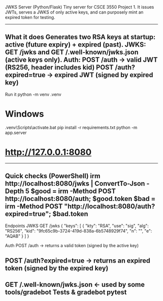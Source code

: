 JWKS Server (Python/Flask)
Tiny server for CSCE 3550 Project 1. It issues JWTs, serves a JWKS of only active keys, and can purposely mint an expired token for testing. 

--------------------------------------------------------------------------------------------------------------------------------------------
What it does
Generates two RSA keys at startup: active (future expiry) + expired (past).
JWKS: GET /jwks and GET /.well-known/jwks.json (active keys only).
Auth:
POST /auth → valid JWT (RS256, header includes kid)
POST /auth?expired=true → expired JWT (signed by expired key)
--------------------------------------------------------------------------------------------------------------------------------------------
Run it
python -m venv .venv
# Windows
.venv\Scripts\activate.bat
pip install -r requirements.txt
python -m app.server
# http://127.0.0.1:8080
--------------------------------------------------------------------------------------------------------------------------------------------
Quick checks (PowerShell)
irm http://localhost:8080/jwks | ConvertTo-Json -Depth 5
$good = irm -Method POST http://localhost:8080/auth; $good.token
$bad  = irm -Method POST "http://localhost:8080/auth?expired=true"; $bad.token
--------------------------------------------------------------------------------------------------------------------------------------------
Endpoints
JWKS
GET /jwks
{
  "keys": [
    {
      "kty": "RSA",
      "use": "sig",
      "alg": "RS256",
      "kid": "9fc65c9b-3724-419d-838a-6b5748929f74",
      "n": "<base64url modulus>",
      "e": "AQAB"
    }
  ]
}

Auth
POST /auth → returns a valid token (signed by the active key)

POST /auth?expired=true → returns an expired token (signed by the expired key)
--------------------------------------------------------------------------------------------------------------------------------------------

GET /.well-known/jwks.json ← used by some tools/gradebot
Tests & gradebot
pytest
--------------------------------------------------------------------------------------------------------------------------------------------
